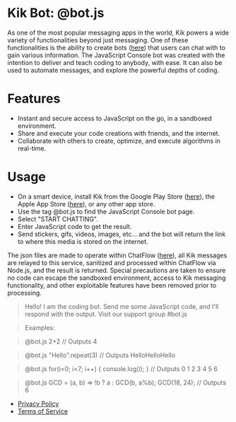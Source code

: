 # Kik Bot: @bot.js
As one of the most popular messaging apps in the world, Kik powers a wide variety of functionalities beyond just messaging. One of these functionalities is the ability to create bots ([here](https://bots.kik.com/)) that users can chat with to gain various information. The JavaScript Console bot was created with the intention to deliver and teach coding to anybody, with ease. It can also be used to automate messages, and explore the powerful depths of coding.

# Features
  - Instant and secure access to JavaScript on the go, in a sandboxed environment.
  - Share and execute your code creations with friends, and the internet.
  - Collaborate with others to create, optimize, and execute algorithms in real-time.

# Usage
- On a smart device, install Kik from the Google Play Store ([here](https://play.google.com/store/apps/details?id=kik.android)), the Apple App Store ([here](https://apps.apple.com/us/app/kik/id357218860)), or any other app store.
- Use the tag @bot.js to find the JavaScript Console bot page.
- Select "START CHATTING".
- Enter JavaScript code to get the result.
- Send stickers, gifs, videos, images, etc... and the bot will return the link to where this media is stored on the internet.

The json files are made to operate within ChatFlow ([here](https://nlu.kitt.ai/)), all Kik messages are relayed to this service, sanitized and processed within ChatFlow via Node.js, and the result is returned. Special precautions are taken to ensure no code can escape the sandboxed environment, access to Kik messaging functionality, and other exploitable features have been removed prior to processing.

> Hello! I am the coding bot.
> Send me some JavaScript code,
> and I'll respond with the output.
> Visit our support group #bot.js


> Examples:

> @bot.js 2+2 // Outputs 4

> @bot.js "Hello".repeat(3)
> // Outputs HelloHelloHello

> @bot.js for(i=0; i<7; i++) {
>     console.log(i);
> } // Outputs 0 1 2 3 4 5 6

> @bot.js GCD = (a, b) =>
> !b ? a : GCD(b, a%b);
> GCD(18, 24); // Outputs 6

- [Privacy Policy](https://pastebin.com/DJBiP2vB)
- [Terms of Service](https://pastebin.com/AenjpF6i)
